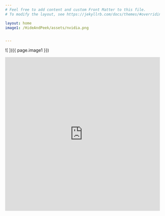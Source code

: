 ```yaml
---
# Feel free to add content and custom Front Matter to this file.
# To modify the layout, see https://jekyllrb.com/docs/themes/#overriding-theme-defaults

layout: home
image1: /HideAndPeek/assets/nvidia.png


---
```

![ ]({{ page.image1 }})
<iframe src="https://challonge.com/q7xbgskb/module" width="100%" height="500" frameborder="0" scrolling="auto" allowtransparency="true"></iframe>